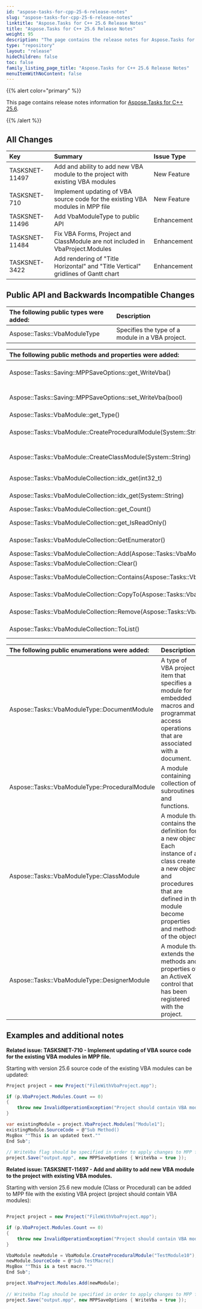 ```yaml
---
id: "aspose-tasks-for-cpp-25-6-release-notes"
slug: "aspose-tasks-for-cpp-25-6-release-notes"
linktitle: "Aspose.Tasks for C++ 25.6 Release Notes"
title: "Aspose.Tasks for C++ 25.6 Release Notes"
weight: 95
description: "The page contains the release notes for Aspose.Tasks for C++ 25.6."
type: "repository"
layout: "release"
hideChildren: false
toc: false
family_listing_page_title: "Aspose.Tasks for C++ 25.6 Release Notes"
menuItemWithNoContent: false
---
```


{{% alert color="primary" %}} 

This page contains release notes information for [Aspose.Tasks for C++ 25.6](https://releases.aspose.com/tasks/cpp/new-releases/aspose.tasks-for-c++-25.6/).

{{% /alert %}}

## **All Changes**

|**Key**|**Summary**|**Issue Type**|
| :- | :- | :- |
| TASKSNET-11497 | Add and ability to add new VBA module to the project with existing VBA modules | New Feature |
| TASKSNET-710 | Implement updating of VBA source code for the existing VBA modules in MPP file | New Feature |
| TASKSNET-11496 | Add VbaModuleType to public API | Enhancement |
| TASKSNET-11484 | Fix VBA Forms, Project and ClassModule are not included in VbaProject.Modules | Enhancement |
| TASKSNET-3422 | Add rendering of "Title Horizontal" and "Title Vertical" gridlines of Gantt chart | Enhancement |

## **Public API and Backwards Incompatible Changes**

|**The following public types were added:**|**Description**|
| :- | :- |
| Aspose::Tasks::VbaModuleType | Specifies the type of a module in a VBA project. |

|**The following public methods and properties were added:**|**Description**|
| :- | :- |
| Aspose::Tasks::Saving::MPPSaveOptions::get_WriteVba() | Gets a value indicating whether to update existing VBA macros data in MPP file. |
| Aspose::Tasks::Saving::MPPSaveOptions::set_WriteVba(bool) | Sets a value indicating whether to update existing VBA macros data in MPP file. |
| Aspose::Tasks::VbaModule::get_Type() | Gets the type of the module. |
| Aspose::Tasks::VbaModule::CreateProceduralModule(System::String) | Creates an instance of <see cref="T:Aspose.Tasks.VbaModule" /> with VbaModuleType.ProceduralModule type. |
| Aspose::Tasks::VbaModule::CreateClassModule(System::String) | Creates an instance of <see cref="T:Aspose.Tasks.VbaModule" /> with VbaModuleType.ClassModule type. |
| Aspose::Tasks::VbaModuleCollection::idx_get(int32_t) | Gets the module at the specified index. |
| Aspose::Tasks::VbaModuleCollection::idx_get(System::String) | Gets the module with the specified name. |
| Aspose::Tasks::VbaModuleCollection::get_Count() | Gets the count of modules |
| Aspose::Tasks::VbaModuleCollection::get_IsReadOnly() | Returns whether collection is read-only |
| Aspose::Tasks::VbaModuleCollection::GetEnumerator() | Returns the enumerator to iterate over modules |
| Aspose::Tasks::VbaModuleCollection::Add(Aspose::Tasks::VbaModule) | Adds new module to the collection |
| Aspose::Tasks::VbaModuleCollection::Clear() | Removes all newly added modules |
| Aspose::Tasks::VbaModuleCollection::Contains(Aspose::Tasks::VbaModule) | Returns whether the collection contains specified module |
| Aspose::Tasks::VbaModuleCollection::CopyTo(Aspose::Tasks::VbaModule[],Int32_t) | Copy collection content to the array |
| Aspose::Tasks::VbaModuleCollection::Remove(Aspose::Tasks::VbaModule) | Removes specified module from the collection |
| Aspose::Tasks::VbaModuleCollection::ToList() | Converts the collection object to a list of <see cref="T:Aspose.Tasks.VbaModule" /> objects. |

|**The following public enumerations were added:**|**Description**|
| :- | :- |
| Aspose::Tasks::VbaModuleType::DocumentModule | A type of VBA project item that specifies a module for embedded macros and programmatic access operations that are associated with a document. |
| Aspose::Tasks::VbaModuleType::ProceduralModule | A module containing collection of subroutines and functions. |
| Aspose::Tasks::VbaModuleType::ClassModule | A module that contains the definition for a new object. Each instance of a class creates a new object, and procedures that are defined in the module become properties and methods of the object. |
| Aspose::Tasks::VbaModuleType::DesignerModule | A module that extends the methods and properties of an ActiveX control that has been registered with the project. |


## **Examples and additional notes**

**Related issue: TASKSNET-710 - Implement updating of VBA source code for the existing VBA modules in MPP file.**

Starting with version 25.6 source code of the existing VBA modules can be updated:

```cs
Project project = new Project("FileWithVbaProject.mpp");

if (p.VbaProject.Modules.Count == 0)
{
    throw new InvalidOperationException("Project should contain VBA modules");
}

var existingModule = project.VbaProject.Modules["Module1"];
existingModule.SourceCode = @"Sub Method()
MsgBox ""This is an updated text.""
End Sub";
           
// WriteVba flag should be specified in order to apply changes to MPP file.
project.Save("output.mpp", new MPPSaveOptions { WriteVba = true });
```


**Related issue: TASKSNET-11497 - Add and ability to add new VBA module to the project with existing VBA modules.**

Starting with version 25.6 new module (Class or Procedural) can be added to MPP file with the existing VBA project (project should contain VBA modules):

```cs

Project project = new Project("FileWithVbaProject.mpp");

if (p.VbaProject.Modules.Count == 0)
{
    throw new InvalidOperationException("Project should contain VBA modules");
}

VbaModule newModule = VbaModule.CreateProceduralModule("TestModule10");
newModule.SourceCode = @"Sub TestMacro()
MsgBox ""This is a test macro.""
End Sub";

project.VbaProject.Modules.Add(newModule);
            
// WriteVba flag should be specified in order to apply changes to MPP file.
project.Save("output.mpp", new MPPSaveOptions { WriteVba = true });
```